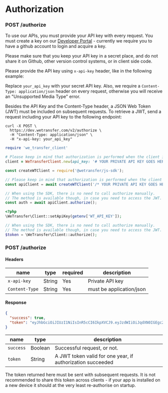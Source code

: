 # Authorization

<h3 id="send-request" class="call"><span>POST</span> /authorize</h3>

To use our APIs, you must provide your API key with every request. You must create a key on our [Developer Portal](https://developers.wetransfer.com/) - currently we require you to have a github account to login and acquire a key.

Please make sure that you keep your API key in a secret place, and do not share it on Github, other version control systems, or in client side code.

Please provide the API key using `x-api-key` header, like in the following example:

<aside class="notice">
Replace <code>your_api_key</code> with your secret API key.
Also, we require a <code>Content-Type: application/json</code> header on every request, otherwise you will receive an "Unsupported Media Type" error.
</aside>

Besides the API Key and the Content-Type header, a JSON Web Token (JWT) must be included on subsequent requests. To retrieve a JWT, send a request including your API key to the following endpoint:

```shell
curl -X POST \
  https://dev.wetransfer.com/v2/authorize \
  -H "Content-Type: application/json" \
  -H "x-api-key: your_api_key"
```

```ruby
require 'we_transfer_client'

# Please keep in mind that authorization is performed when the client is initialized.
client = WeTransferClient.new(api_key: '# YOUR PRIVATE API KEY GOES HERE'))
```

```javascript
const createWTClient = require('@wetransfer/js-sdk');

// Please keep in mind that authorization is performed when the client is initialized.
const apiClient = await createWTClient('/* YOUR PRIVATE API KEY GOES HERE */');

// When using the SDK, there is no need to call authorize manually.
// The method is available though, in case you need to access the JWT.
const auth = await apiClient.authorize();
```

```php
<?php
\WeTransfer\Client::setApiKey(getenv['WT_API_KEY']);

// When using the SDK, there is no need to call authorize manually.
// The method is available though, in case you need to access the JWT.
$token = \WeTransfer\Client::authorize();
```

<h3 id="authorization" class="call"><span>POST</span> /authorize</h3>

#### Headers

| name           | type   | required | description              |
| -------------- | ------ | -------- | ------------------------ |
| `x-api-key`    | String | Yes      | Private API key          |
| `Content-Type` | String | Yes      | must be application/json |


#### Response

```json
{
  "success": true,
  "token": "eyJhbGciOiJIUzI1NiIsInR5cCI6IkpXVCJ9.eyJzdWIiOiJqdXN0IGEgc2FtcGxlIHRva2VuLCB0aGUgYWN0dWFsIG9uZSB3aWxsIGhhdmUgZGlmZmVyZW50IGNvbnRlbnQiLCJuYW1lIjoiQW5nZWxhIEJlbm5ldHQiLCJpYXQiOjE1MTYyMzkwMjJ9.fd14EeU1vbj40WtHIYaDwpCOE972DKnrrP8mffioEdg"
}
```

name | type | description
---- | ---- | -----------
`success` | Boolean | Successful request, or not.
`token` | String | A JWT token valid for one year, if authorization succeeded

The token returned here must be sent with subsequent requests. It is not recommended to share this token across clients - if your app is installed on a new device it should at the very least re-authorise on startup.

